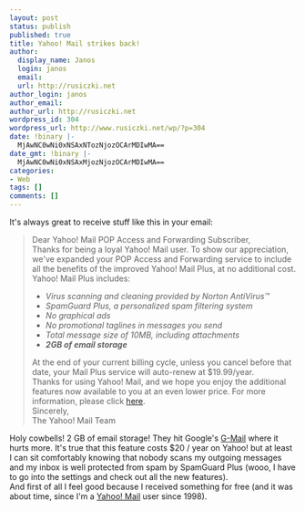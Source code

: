 ```yaml
---
layout: post
status: publish
published: true
title: Yahoo! Mail strikes back!
author:
  display_name: Janos
  login: janos
  email: 
  url: http://rusiczki.net
author_login: janos
author_email: 
author_url: http://rusiczki.net
wordpress_id: 304
wordpress_url: http://www.rusiczki.net/wp/?p=304
date: !binary |-
  MjAwNC0wNi0xNSAxNTozNjozOCArMDIwMA==
date_gmt: !binary |-
  MjAwNC0wNi0xNSAxMjozNjozOCArMDIwMA==
categories:
- Web
tags: []
comments: []
---
```

<p>It's always great to receive stuff like this in your email:</p>
<blockquote><p>Dear Yahoo! Mail POP Access and Forwarding Subscriber,<br />
Thanks for being a loyal Yahoo! Mail user. To show our appreciation, we've expanded your POP Access and Forwarding service to include all the benefits of the improved Yahoo! Mail Plus, at no additional cost. Yahoo! Mail Plus includes:</p>
<ul>
<li><i>Virus scanning and cleaning provided by Norton AntiVirus&trade;</i></li>
<li><i>SpamGuard Plus, a personalized spam filtering system</i></li>
<li><i>No graphical ads</i></li>
<li><i>No promotional taglines in messages you send</i></li>
<li><i>Total message size of 10MB, including attachments</i></li>
<li><i><b>2GB of email storage</b></i></li>
</ul>
<p>At the end of your current billing cycle, unless you cancel before that date, your Mail Plus service will auto-renew at $19.99/year.<br />
Thanks for using Yahoo! Mail, and we hope you enjoy the additional features now available to you at an even lower price. For more information, please click <a href="http://help.yahoo.com/help/us/mail/plus/about/about-07.html">here</a>.<br />
Sincerely,<br />
The Yahoo! Mail Team</p></blockquote>
<p>Holy cowbells! 2 GB of email storage! They hit Google's <a href="http://www.gmail.com">G-Mail</a> where it hurts more. It's true that this feature costs $20 / year on Yahoo! but at least I can sit comfortably knowing that nobody scans my outgoing messages and my inbox is well protected from spam by SpamGuard Plus (wooo, I have to go into the settings and check out all the new features).<br />
And first of all I feel good because I received something for free (and it was about time, since I'm a <a href="http://mail.yahoo.com">Yahoo! Mail</a> user since 1998).</p>

